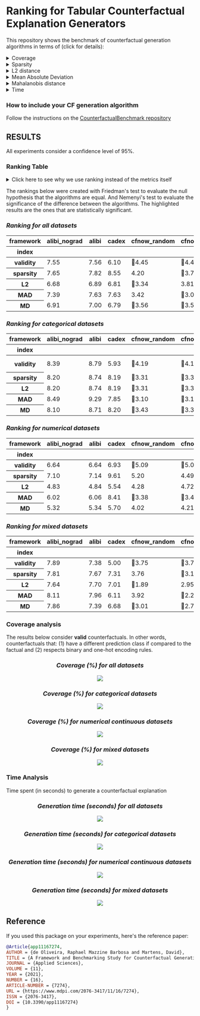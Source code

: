 # Ranking for Tabular Counterfactual Explanation Generators

This repository shows the benchmark of counterfactual generation algorithms in terms of (click for details):

<details>
  <summary>Coverage</summary>

    how many factuals are converted to counterfactuals?

</details>

<details>
  <summary>Sparsity</summary>

    how many features are unchanged?

</details>

<details>
  <summary>L2 distance</summary>

    how far are the counterfactuals from the factual data?

</details>

<details>
  <summary>Mean Absolute Deviation</summary>

    how different are the counterfactuals from the factual data considering feature variations?

</details>

<details>
  <summary>Mahalanobis distance</summary>

    how different are the counterfactuals from the factual data considering the data distribution?

</details>

<details>
  <summary>Time</summary>

    how long does it take to generate a counterfactual?

</details>

### How to include your CF generation algorithm
Follow the instructions on the [CounterfactualBenchmark repository](https://github.com/ADMAntwerp/CounterfactualBenchmark)

## RESULTS

All experiments consider a confidence level of 95%.

### Ranking Table
<details>
  <summary>Click here to see why we use ranking instead of the metrics itself</summary>

Most metrics cannot be directly compared as each algorithm has a different coverage. For example, if one algorithm 
only creates a single counterfactual and has a sparsity of 90%, we cannot say it is better than another algorithm 
that creates 1 000 counterfactuals and with sparsity of 88%. Therefore, the ranking consider these cases, giving a
better picture of the algorithms' performance.

</details>

The rankings below were created with Friedman's test to evaluate the null hypothesis that the algorithms are equal.
And Nemenyi's test to evaluate the significance of the difference between the algorithms.
The highlighted results are the ones that are statistically significant.

<div style="font-style: italic;" markdown="1">

### Ranking for all datasets

</div>


<table id="T_d772b">
  <thead>
    <tr>
      <th class="index_name level0" >framework</th>
      <th id="T_d772b_level0_col0" class="col_heading level0 col0" >alibi_nograd</th>
      <th id="T_d772b_level0_col1" class="col_heading level0 col1" >alibi</th>
      <th id="T_d772b_level0_col2" class="col_heading level0 col2" >cadex</th>
      <th id="T_d772b_level0_col3" class="col_heading level0 col3" >cfnow_random</th>
      <th id="T_d772b_level0_col4" class="col_heading level0 col4" >cfnow_greedy</th>
      <th id="T_d772b_level0_col5" class="col_heading level0 col5" >dice</th>
      <th id="T_d772b_level0_col6" class="col_heading level0 col6" >growingspheres</th>
      <th id="T_d772b_level0_col7" class="col_heading level0 col7" >synas</th>
      <th id="T_d772b_level0_col8" class="col_heading level0 col8" >lore</th>
      <th id="T_d772b_level0_col9" class="col_heading level0 col9" >sedc</th>
      <th id="T_d772b_level0_col10" class="col_heading level0 col10" >cfnow_random_simple</th>
      <th id="T_d772b_level0_col11" class="col_heading level0 col11" >cfnow_greedy_simple</th>
      <th id="T_d772b_level0_col12" class="col_heading level0 col12" >N</th>
    </tr>
    <tr>
      <th class="index_name level0" >index</th>
      <th class="blank col0" >&nbsp;</th>
      <th class="blank col1" >&nbsp;</th>
      <th class="blank col2" >&nbsp;</th>
      <th class="blank col3" >&nbsp;</th>
      <th class="blank col4" >&nbsp;</th>
      <th class="blank col5" >&nbsp;</th>
      <th class="blank col6" >&nbsp;</th>
      <th class="blank col7" >&nbsp;</th>
      <th class="blank col8" >&nbsp;</th>
      <th class="blank col9" >&nbsp;</th>
      <th class="blank col10" >&nbsp;</th>
      <th class="blank col11" >&nbsp;</th>
      <th class="blank col12" >&nbsp;</th>
    </tr>
  </thead>
  <tbody>
    <tr>
      <th id="T_d772b_level0_row0" class="row_heading level0 row0" >validity</th>
      <td id="T_d772b_row0_col0" class="data row0 col0" >7.55</td>
      <td id="T_d772b_row0_col1" class="data row0 col1" >7.56</td>
      <td id="T_d772b_row0_col2" class="data row0 col2" >6.10</td>
      <td id="T_d772b_row0_col3" class="data row0 col3" >🥇4.45</td>
      <td id="T_d772b_row0_col4" class="data row0 col4" >🥇4.45</td>
      <td id="T_d772b_row0_col5" class="data row0 col5" >6.24</td>
      <td id="T_d772b_row0_col6" class="data row0 col6" >8.42</td>
      <td id="T_d772b_row0_col7" class="data row0 col7" >7.43</td>
      <td id="T_d772b_row0_col8" class="data row0 col8" >8.39</td>
      <td id="T_d772b_row0_col9" class="data row0 col9" >8.54</td>
      <td id="T_d772b_row0_col10" class="data row0 col10" >🥇4.45</td>
      <td id="T_d772b_row0_col11" class="data row0 col11" >🥇4.45</td>
      <td id="T_d772b_row0_col12" class="data row0 col12" >3925</td>
    </tr>
    <tr>
      <th id="T_d772b_level0_row1" class="row_heading level0 row1" >sparsity</th>
      <td id="T_d772b_row1_col0" class="data row1 col0" >7.65</td>
      <td id="T_d772b_row1_col1" class="data row1 col1" >7.82</td>
      <td id="T_d772b_row1_col2" class="data row1 col2" >8.55</td>
      <td id="T_d772b_row1_col3" class="data row1 col3" >4.20</td>
      <td id="T_d772b_row1_col4" class="data row1 col4" >🥇3.78</td>
      <td id="T_d772b_row1_col5" class="data row1 col5" >5.90</td>
      <td id="T_d772b_row1_col6" class="data row1 col6" >9.17</td>
      <td id="T_d772b_row1_col7" class="data row1 col7" >6.10</td>
      <td id="T_d772b_row1_col8" class="data row1 col8" >7.99</td>
      <td id="T_d772b_row1_col9" class="data row1 col9" >7.76</td>
      <td id="T_d772b_row1_col10" class="data row1 col10" >5.51</td>
      <td id="T_d772b_row1_col11" class="data row1 col11" >🥇3.58</td>
      <td id="T_d772b_row1_col12" class="data row1 col12" >3925</td>
    </tr>
    <tr>
      <th id="T_d772b_level0_row2" class="row_heading level0 row2" >L2</th>
      <td id="T_d772b_row2_col0" class="data row2 col0" >6.68</td>
      <td id="T_d772b_row2_col1" class="data row2 col1" >6.89</td>
      <td id="T_d772b_row2_col2" class="data row2 col2" >6.81</td>
      <td id="T_d772b_row2_col3" class="data row2 col3" >🥇3.34</td>
      <td id="T_d772b_row2_col4" class="data row2 col4" >3.81</td>
      <td id="T_d772b_row2_col5" class="data row2 col5" >8.22</td>
      <td id="T_d772b_row2_col6" class="data row2 col6" >7.07</td>
      <td id="T_d772b_row2_col7" class="data row2 col7" >7.75</td>
      <td id="T_d772b_row2_col8" class="data row2 col8" >8.70</td>
      <td id="T_d772b_row2_col9" class="data row2 col9" >9.24</td>
      <td id="T_d772b_row2_col10" class="data row2 col10" >4.92</td>
      <td id="T_d772b_row2_col11" class="data row2 col11" >4.56</td>
      <td id="T_d772b_row2_col12" class="data row2 col12" >3925</td>
    </tr>
    <tr>
      <th id="T_d772b_level0_row3" class="row_heading level0 row3" >MAD</th>
      <td id="T_d772b_row3_col0" class="data row3 col0" >7.39</td>
      <td id="T_d772b_row3_col1" class="data row3 col1" >7.63</td>
      <td id="T_d772b_row3_col2" class="data row3 col2" >7.63</td>
      <td id="T_d772b_row3_col3" class="data row3 col3" >3.42</td>
      <td id="T_d772b_row3_col4" class="data row3 col4" >🥇3.05</td>
      <td id="T_d772b_row3_col5" class="data row3 col5" >7.52</td>
      <td id="T_d772b_row3_col6" class="data row3 col6" >8.58</td>
      <td id="T_d772b_row3_col7" class="data row3 col7" >7.86</td>
      <td id="T_d772b_row3_col8" class="data row3 col8" >8.65</td>
      <td id="T_d772b_row3_col9" class="data row3 col9" >8.49</td>
      <td id="T_d772b_row3_col10" class="data row3 col10" >4.30</td>
      <td id="T_d772b_row3_col11" class="data row3 col11" >3.47</td>
      <td id="T_d772b_row3_col12" class="data row3 col12" >3925</td>
    </tr>
    <tr>
      <th id="T_d772b_level0_row4" class="row_heading level0 row4" >MD</th>
      <td id="T_d772b_row4_col0" class="data row4 col0" >6.91</td>
      <td id="T_d772b_row4_col1" class="data row4 col1" >7.00</td>
      <td id="T_d772b_row4_col2" class="data row4 col2" >6.79</td>
      <td id="T_d772b_row4_col3" class="data row4 col3" >🥇3.56</td>
      <td id="T_d772b_row4_col4" class="data row4 col4" >🥇3.54</td>
      <td id="T_d772b_row4_col5" class="data row4 col5" >8.16</td>
      <td id="T_d772b_row4_col6" class="data row4 col6" >7.37</td>
      <td id="T_d772b_row4_col7" class="data row4 col7" >7.76</td>
      <td id="T_d772b_row4_col8" class="data row4 col8" >8.70</td>
      <td id="T_d772b_row4_col9" class="data row4 col9" >9.40</td>
      <td id="T_d772b_row4_col10" class="data row4 col10" >4.62</td>
      <td id="T_d772b_row4_col11" class="data row4 col11" >4.18</td>
      <td id="T_d772b_row4_col12" class="data row4 col12" >3925</td>
    </tr>
  </tbody>
</table>


<div style="font-style: italic;" markdown="1">

### Ranking for categorical datasets

</div>


<table id="T_b08a1">
  <thead>
    <tr>
      <th class="index_name level0" >framework</th>
      <th id="T_b08a1_level0_col0" class="col_heading level0 col0" >alibi_nograd</th>
      <th id="T_b08a1_level0_col1" class="col_heading level0 col1" >alibi</th>
      <th id="T_b08a1_level0_col2" class="col_heading level0 col2" >cadex</th>
      <th id="T_b08a1_level0_col3" class="col_heading level0 col3" >cfnow_random</th>
      <th id="T_b08a1_level0_col4" class="col_heading level0 col4" >cfnow_greedy</th>
      <th id="T_b08a1_level0_col5" class="col_heading level0 col5" >dice</th>
      <th id="T_b08a1_level0_col6" class="col_heading level0 col6" >growingspheres</th>
      <th id="T_b08a1_level0_col7" class="col_heading level0 col7" >synas</th>
      <th id="T_b08a1_level0_col8" class="col_heading level0 col8" >lore</th>
      <th id="T_b08a1_level0_col9" class="col_heading level0 col9" >sedc</th>
      <th id="T_b08a1_level0_col10" class="col_heading level0 col10" >cfnow_random_simple</th>
      <th id="T_b08a1_level0_col11" class="col_heading level0 col11" >cfnow_greedy_simple</th>
      <th id="T_b08a1_level0_col12" class="col_heading level0 col12" >N</th>
    </tr>
    <tr>
      <th class="index_name level0" >index</th>
      <th class="blank col0" >&nbsp;</th>
      <th class="blank col1" >&nbsp;</th>
      <th class="blank col2" >&nbsp;</th>
      <th class="blank col3" >&nbsp;</th>
      <th class="blank col4" >&nbsp;</th>
      <th class="blank col5" >&nbsp;</th>
      <th class="blank col6" >&nbsp;</th>
      <th class="blank col7" >&nbsp;</th>
      <th class="blank col8" >&nbsp;</th>
      <th class="blank col9" >&nbsp;</th>
      <th class="blank col10" >&nbsp;</th>
      <th class="blank col11" >&nbsp;</th>
      <th class="blank col12" >&nbsp;</th>
    </tr>
  </thead>
  <tbody>
    <tr>
      <th id="T_b08a1_level0_row0" class="row_heading level0 row0" >validity</th>
      <td id="T_b08a1_row0_col0" class="data row0 col0" >8.39</td>
      <td id="T_b08a1_row0_col1" class="data row0 col1" >8.79</td>
      <td id="T_b08a1_row0_col2" class="data row0 col2" >5.93</td>
      <td id="T_b08a1_row0_col3" class="data row0 col3" >🥇4.19</td>
      <td id="T_b08a1_row0_col4" class="data row0 col4" >🥇4.19</td>
      <td id="T_b08a1_row0_col5" class="data row0 col5" >🥇4.19</td>
      <td id="T_b08a1_row0_col6" class="data row0 col6" >10.19</td>
      <td id="T_b08a1_row0_col7" class="data row0 col7" >7.26</td>
      <td id="T_b08a1_row0_col8" class="data row0 col8" >6.27</td>
      <td id="T_b08a1_row0_col9" class="data row0 col9" >10.19</td>
      <td id="T_b08a1_row0_col10" class="data row0 col10" >🥇4.19</td>
      <td id="T_b08a1_row0_col11" class="data row0 col11" >🥇4.19</td>
      <td id="T_b08a1_row0_col12" class="data row0 col12" >1327</td>
    </tr>
    <tr>
      <th id="T_b08a1_level0_row1" class="row_heading level0 row1" >sparsity</th>
      <td id="T_b08a1_row1_col0" class="data row1 col0" >8.20</td>
      <td id="T_b08a1_row1_col1" class="data row1 col1" >8.74</td>
      <td id="T_b08a1_row1_col2" class="data row1 col2" >8.19</td>
      <td id="T_b08a1_row1_col3" class="data row1 col3" >🥇3.31</td>
      <td id="T_b08a1_row1_col4" class="data row1 col4" >🥇3.37</td>
      <td id="T_b08a1_row1_col5" class="data row1 col5" >5.97</td>
      <td id="T_b08a1_row1_col6" class="data row1 col6" >10.19</td>
      <td id="T_b08a1_row1_col7" class="data row1 col7" >6.84</td>
      <td id="T_b08a1_row1_col8" class="data row1 col8" >5.91</td>
      <td id="T_b08a1_row1_col9" class="data row1 col9" >10.19</td>
      <td id="T_b08a1_row1_col10" class="data row1 col10" >🥇3.69</td>
      <td id="T_b08a1_row1_col11" class="data row1 col11" >🥇3.38</td>
      <td id="T_b08a1_row1_col12" class="data row1 col12" >1327</td>
    </tr>
    <tr>
      <th id="T_b08a1_level0_row2" class="row_heading level0 row2" >L2</th>
      <td id="T_b08a1_row2_col0" class="data row2 col0" >8.20</td>
      <td id="T_b08a1_row2_col1" class="data row2 col1" >8.74</td>
      <td id="T_b08a1_row2_col2" class="data row2 col2" >8.19</td>
      <td id="T_b08a1_row2_col3" class="data row2 col3" >🥇3.31</td>
      <td id="T_b08a1_row2_col4" class="data row2 col4" >🥇3.37</td>
      <td id="T_b08a1_row2_col5" class="data row2 col5" >5.97</td>
      <td id="T_b08a1_row2_col6" class="data row2 col6" >10.19</td>
      <td id="T_b08a1_row2_col7" class="data row2 col7" >6.84</td>
      <td id="T_b08a1_row2_col8" class="data row2 col8" >5.91</td>
      <td id="T_b08a1_row2_col9" class="data row2 col9" >10.19</td>
      <td id="T_b08a1_row2_col10" class="data row2 col10" >🥇3.69</td>
      <td id="T_b08a1_row2_col11" class="data row2 col11" >🥇3.38</td>
      <td id="T_b08a1_row2_col12" class="data row2 col12" >1327</td>
    </tr>
    <tr>
      <th id="T_b08a1_level0_row3" class="row_heading level0 row3" >MAD</th>
      <td id="T_b08a1_row3_col0" class="data row3 col0" >8.49</td>
      <td id="T_b08a1_row3_col1" class="data row3 col1" >9.29</td>
      <td id="T_b08a1_row3_col2" class="data row3 col2" >7.85</td>
      <td id="T_b08a1_row3_col3" class="data row3 col3" >🥇3.10</td>
      <td id="T_b08a1_row3_col4" class="data row3 col4" >🥇3.16</td>
      <td id="T_b08a1_row3_col5" class="data row3 col5" >5.56</td>
      <td id="T_b08a1_row3_col6" class="data row3 col6" >9.96</td>
      <td id="T_b08a1_row3_col7" class="data row3 col7" >7.81</td>
      <td id="T_b08a1_row3_col8" class="data row3 col8" >6.18</td>
      <td id="T_b08a1_row3_col9" class="data row3 col9" >9.96</td>
      <td id="T_b08a1_row3_col10" class="data row3 col10" >🥇3.46</td>
      <td id="T_b08a1_row3_col11" class="data row3 col11" >🥇3.16</td>
      <td id="T_b08a1_row3_col12" class="data row3 col12" >1327</td>
    </tr>
    <tr>
      <th id="T_b08a1_level0_row4" class="row_heading level0 row4" >MD</th>
      <td id="T_b08a1_row4_col0" class="data row4 col0" >8.10</td>
      <td id="T_b08a1_row4_col1" class="data row4 col1" >8.71</td>
      <td id="T_b08a1_row4_col2" class="data row4 col2" >8.20</td>
      <td id="T_b08a1_row4_col3" class="data row4 col3" >🥇3.43</td>
      <td id="T_b08a1_row4_col4" class="data row4 col4" >🥇3.34</td>
      <td id="T_b08a1_row4_col5" class="data row4 col5" >5.88</td>
      <td id="T_b08a1_row4_col6" class="data row4 col6" >10.19</td>
      <td id="T_b08a1_row4_col7" class="data row4 col7" >6.92</td>
      <td id="T_b08a1_row4_col8" class="data row4 col8" >5.93</td>
      <td id="T_b08a1_row4_col9" class="data row4 col9" >10.19</td>
      <td id="T_b08a1_row4_col10" class="data row4 col10" >🥇3.77</td>
      <td id="T_b08a1_row4_col11" class="data row4 col11" >🥇3.34</td>
      <td id="T_b08a1_row4_col12" class="data row4 col12" >1327</td>
    </tr>
  </tbody>
</table>


<div style="font-style: italic;" markdown="1">

### Ranking for numerical datasets

</div>


<table id="T_d89ba">
  <thead>
    <tr>
      <th class="index_name level0" >framework</th>
      <th id="T_d89ba_level0_col0" class="col_heading level0 col0" >alibi_nograd</th>
      <th id="T_d89ba_level0_col1" class="col_heading level0 col1" >alibi</th>
      <th id="T_d89ba_level0_col2" class="col_heading level0 col2" >cadex</th>
      <th id="T_d89ba_level0_col3" class="col_heading level0 col3" >cfnow_random</th>
      <th id="T_d89ba_level0_col4" class="col_heading level0 col4" >cfnow_greedy</th>
      <th id="T_d89ba_level0_col5" class="col_heading level0 col5" >dice</th>
      <th id="T_d89ba_level0_col6" class="col_heading level0 col6" >growingspheres</th>
      <th id="T_d89ba_level0_col7" class="col_heading level0 col7" >synas</th>
      <th id="T_d89ba_level0_col8" class="col_heading level0 col8" >lore</th>
      <th id="T_d89ba_level0_col9" class="col_heading level0 col9" >sedc</th>
      <th id="T_d89ba_level0_col10" class="col_heading level0 col10" >cfnow_random_simple</th>
      <th id="T_d89ba_level0_col11" class="col_heading level0 col11" >cfnow_greedy_simple</th>
      <th id="T_d89ba_level0_col12" class="col_heading level0 col12" >N</th>
    </tr>
    <tr>
      <th class="index_name level0" >index</th>
      <th class="blank col0" >&nbsp;</th>
      <th class="blank col1" >&nbsp;</th>
      <th class="blank col2" >&nbsp;</th>
      <th class="blank col3" >&nbsp;</th>
      <th class="blank col4" >&nbsp;</th>
      <th class="blank col5" >&nbsp;</th>
      <th class="blank col6" >&nbsp;</th>
      <th class="blank col7" >&nbsp;</th>
      <th class="blank col8" >&nbsp;</th>
      <th class="blank col9" >&nbsp;</th>
      <th class="blank col10" >&nbsp;</th>
      <th class="blank col11" >&nbsp;</th>
      <th class="blank col12" >&nbsp;</th>
    </tr>
  </thead>
  <tbody>
    <tr>
      <th id="T_d89ba_level0_row0" class="row_heading level0 row0" >validity</th>
      <td id="T_d89ba_row0_col0" class="data row0 col0" >6.64</td>
      <td id="T_d89ba_row0_col1" class="data row0 col1" >6.64</td>
      <td id="T_d89ba_row0_col2" class="data row0 col2" >6.93</td>
      <td id="T_d89ba_row0_col3" class="data row0 col3" >🥇5.09</td>
      <td id="T_d89ba_row0_col4" class="data row0 col4" >🥇5.09</td>
      <td id="T_d89ba_row0_col5" class="data row0 col5" >6.78</td>
      <td id="T_d89ba_row0_col6" class="data row0 col6" >6.12</td>
      <td id="T_d89ba_row0_col7" class="data row0 col7" >8.14</td>
      <td id="T_d89ba_row0_col8" class="data row0 col8" >9.42</td>
      <td id="T_d89ba_row0_col9" class="data row0 col9" >6.97</td>
      <td id="T_d89ba_row0_col10" class="data row0 col10" >🥇5.09</td>
      <td id="T_d89ba_row0_col11" class="data row0 col11" >🥇5.09</td>
      <td id="T_d89ba_row0_col12" class="data row0 col12" >1598</td>
    </tr>
    <tr>
      <th id="T_d89ba_level0_row1" class="row_heading level0 row1" >sparsity</th>
      <td id="T_d89ba_row1_col0" class="data row1 col0" >7.10</td>
      <td id="T_d89ba_row1_col1" class="data row1 col1" >7.14</td>
      <td id="T_d89ba_row1_col2" class="data row1 col2" >9.61</td>
      <td id="T_d89ba_row1_col3" class="data row1 col3" >5.20</td>
      <td id="T_d89ba_row1_col4" class="data row1 col4" >4.49</td>
      <td id="T_d89ba_row1_col5" class="data row1 col5" >4.57</td>
      <td id="T_d89ba_row1_col6" class="data row1 col6" >7.96</td>
      <td id="T_d89ba_row1_col7" class="data row1 col7" >6.07</td>
      <td id="T_d89ba_row1_col8" class="data row1 col8" >8.77</td>
      <td id="T_d89ba_row1_col9" class="data row1 col9" >5.25</td>
      <td id="T_d89ba_row1_col10" class="data row1 col10" >7.87</td>
      <td id="T_d89ba_row1_col11" class="data row1 col11" >🥇3.97</td>
      <td id="T_d89ba_row1_col12" class="data row1 col12" >1598</td>
    </tr>
    <tr>
      <th id="T_d89ba_level0_row2" class="row_heading level0 row2" >L2</th>
      <td id="T_d89ba_row2_col0" class="data row2 col0" >4.83</td>
      <td id="T_d89ba_row2_col1" class="data row2 col1" >4.84</td>
      <td id="T_d89ba_row2_col2" class="data row2 col2" >5.54</td>
      <td id="T_d89ba_row2_col3" class="data row2 col3" >4.28</td>
      <td id="T_d89ba_row2_col4" class="data row2 col4" >4.72</td>
      <td id="T_d89ba_row2_col5" class="data row2 col5" >9.75</td>
      <td id="T_d89ba_row2_col6" class="data row2 col6" >🥇2.80</td>
      <td id="T_d89ba_row2_col7" class="data row2 col7" >9.19</td>
      <td id="T_d89ba_row2_col8" class="data row2 col8" >10.49</td>
      <td id="T_d89ba_row2_col9" class="data row2 col9" >8.64</td>
      <td id="T_d89ba_row2_col10" class="data row2 col10" >6.59</td>
      <td id="T_d89ba_row2_col11" class="data row2 col11" >6.34</td>
      <td id="T_d89ba_row2_col12" class="data row2 col12" >1598</td>
    </tr>
    <tr>
      <th id="T_d89ba_level0_row3" class="row_heading level0 row3" >MAD</th>
      <td id="T_d89ba_row3_col0" class="data row3 col0" >6.02</td>
      <td id="T_d89ba_row3_col1" class="data row3 col1" >6.06</td>
      <td id="T_d89ba_row3_col2" class="data row3 col2" >8.41</td>
      <td id="T_d89ba_row3_col3" class="data row3 col3" >🥇3.38</td>
      <td id="T_d89ba_row3_col4" class="data row3 col4" >🥇3.44</td>
      <td id="T_d89ba_row3_col5" class="data row3 col5" >8.17</td>
      <td id="T_d89ba_row3_col6" class="data row3 col6" >6.83</td>
      <td id="T_d89ba_row3_col7" class="data row3 col7" >8.02</td>
      <td id="T_d89ba_row3_col8" class="data row3 col8" >10.15</td>
      <td id="T_d89ba_row3_col9" class="data row3 col9" >7.03</td>
      <td id="T_d89ba_row3_col10" class="data row3 col10" >6.02</td>
      <td id="T_d89ba_row3_col11" class="data row3 col11" >4.47</td>
      <td id="T_d89ba_row3_col12" class="data row3 col12" >1598</td>
    </tr>
    <tr>
      <th id="T_d89ba_level0_row4" class="row_heading level0 row4" >MD</th>
      <td id="T_d89ba_row4_col0" class="data row4 col0" >5.32</td>
      <td id="T_d89ba_row4_col1" class="data row4 col1" >5.34</td>
      <td id="T_d89ba_row4_col2" class="data row4 col2" >5.70</td>
      <td id="T_d89ba_row4_col3" class="data row4 col3" >4.02</td>
      <td id="T_d89ba_row4_col4" class="data row4 col4" >4.21</td>
      <td id="T_d89ba_row4_col5" class="data row4 col5" >9.68</td>
      <td id="T_d89ba_row4_col6" class="data row4 col6" >🥇3.54</td>
      <td id="T_d89ba_row4_col7" class="data row4 col7" >8.89</td>
      <td id="T_d89ba_row4_col8" class="data row4 col8" >10.45</td>
      <td id="T_d89ba_row4_col9" class="data row4 col9" >8.86</td>
      <td id="T_d89ba_row4_col10" class="data row4 col10" >6.33</td>
      <td id="T_d89ba_row4_col11" class="data row4 col11" >5.66</td>
      <td id="T_d89ba_row4_col12" class="data row4 col12" >1598</td>
    </tr>
  </tbody>
</table>


<div style="font-style: italic;" markdown="1">

### Ranking for mixed datasets

</div>


<table id="T_7b131">
  <thead>
    <tr>
      <th class="index_name level0" >framework</th>
      <th id="T_7b131_level0_col0" class="col_heading level0 col0" >alibi_nograd</th>
      <th id="T_7b131_level0_col1" class="col_heading level0 col1" >alibi</th>
      <th id="T_7b131_level0_col2" class="col_heading level0 col2" >cadex</th>
      <th id="T_7b131_level0_col3" class="col_heading level0 col3" >cfnow_random</th>
      <th id="T_7b131_level0_col4" class="col_heading level0 col4" >cfnow_greedy</th>
      <th id="T_7b131_level0_col5" class="col_heading level0 col5" >dice</th>
      <th id="T_7b131_level0_col6" class="col_heading level0 col6" >growingspheres</th>
      <th id="T_7b131_level0_col7" class="col_heading level0 col7" >synas</th>
      <th id="T_7b131_level0_col8" class="col_heading level0 col8" >lore</th>
      <th id="T_7b131_level0_col9" class="col_heading level0 col9" >sedc</th>
      <th id="T_7b131_level0_col10" class="col_heading level0 col10" >cfnow_random_simple</th>
      <th id="T_7b131_level0_col11" class="col_heading level0 col11" >cfnow_greedy_simple</th>
      <th id="T_7b131_level0_col12" class="col_heading level0 col12" >N</th>
    </tr>
    <tr>
      <th class="index_name level0" >index</th>
      <th class="blank col0" >&nbsp;</th>
      <th class="blank col1" >&nbsp;</th>
      <th class="blank col2" >&nbsp;</th>
      <th class="blank col3" >&nbsp;</th>
      <th class="blank col4" >&nbsp;</th>
      <th class="blank col5" >&nbsp;</th>
      <th class="blank col6" >&nbsp;</th>
      <th class="blank col7" >&nbsp;</th>
      <th class="blank col8" >&nbsp;</th>
      <th class="blank col9" >&nbsp;</th>
      <th class="blank col10" >&nbsp;</th>
      <th class="blank col11" >&nbsp;</th>
      <th class="blank col12" >&nbsp;</th>
    </tr>
  </thead>
  <tbody>
    <tr>
      <th id="T_7b131_level0_row0" class="row_heading level0 row0" >validity</th>
      <td id="T_7b131_row0_col0" class="data row0 col0" >7.89</td>
      <td id="T_7b131_row0_col1" class="data row0 col1" >7.38</td>
      <td id="T_7b131_row0_col2" class="data row0 col2" >5.00</td>
      <td id="T_7b131_row0_col3" class="data row0 col3" >🥇3.75</td>
      <td id="T_7b131_row0_col4" class="data row0 col4" >🥇3.75</td>
      <td id="T_7b131_row0_col5" class="data row0 col5" >8.07</td>
      <td id="T_7b131_row0_col6" class="data row0 col6" >9.75</td>
      <td id="T_7b131_row0_col7" class="data row0 col7" >6.51</td>
      <td id="T_7b131_row0_col8" class="data row0 col8" >9.56</td>
      <td id="T_7b131_row0_col9" class="data row0 col9" >8.84</td>
      <td id="T_7b131_row0_col10" class="data row0 col10" >🥇3.75</td>
      <td id="T_7b131_row0_col11" class="data row0 col11" >🥇3.75</td>
      <td id="T_7b131_row0_col12" class="data row0 col12" >1000</td>
    </tr>
    <tr>
      <th id="T_7b131_level0_row1" class="row_heading level0 row1" >sparsity</th>
      <td id="T_7b131_row1_col0" class="data row1 col0" >7.81</td>
      <td id="T_7b131_row1_col1" class="data row1 col1" >7.67</td>
      <td id="T_7b131_row1_col2" class="data row1 col2" >7.31</td>
      <td id="T_7b131_row1_col3" class="data row1 col3" >3.76</td>
      <td id="T_7b131_row1_col4" class="data row1 col4" >🥇3.19</td>
      <td id="T_7b131_row1_col5" class="data row1 col5" >7.93</td>
      <td id="T_7b131_row1_col6" class="data row1 col6" >9.75</td>
      <td id="T_7b131_row1_col7" class="data row1 col7" >5.16</td>
      <td id="T_7b131_row1_col8" class="data row1 col8" >9.50</td>
      <td id="T_7b131_row1_col9" class="data row1 col9" >8.55</td>
      <td id="T_7b131_row1_col10" class="data row1 col10" >4.15</td>
      <td id="T_7b131_row1_col11" class="data row1 col11" >🥇3.22</td>
      <td id="T_7b131_row1_col12" class="data row1 col12" >1000</td>
    </tr>
    <tr>
      <th id="T_7b131_level0_row2" class="row_heading level0 row2" >L2</th>
      <td id="T_7b131_row2_col0" class="data row2 col0" >7.64</td>
      <td id="T_7b131_row2_col1" class="data row2 col1" >7.70</td>
      <td id="T_7b131_row2_col2" class="data row2 col2" >7.01</td>
      <td id="T_7b131_row2_col3" class="data row2 col3" >🥇1.89</td>
      <td id="T_7b131_row2_col4" class="data row2 col4" >2.95</td>
      <td id="T_7b131_row2_col5" class="data row2 col5" >8.75</td>
      <td id="T_7b131_row2_col6" class="data row2 col6" >9.75</td>
      <td id="T_7b131_row2_col7" class="data row2 col7" >6.67</td>
      <td id="T_7b131_row2_col8" class="data row2 col8" >9.56</td>
      <td id="T_7b131_row2_col9" class="data row2 col9" >8.95</td>
      <td id="T_7b131_row2_col10" class="data row2 col10" >3.88</td>
      <td id="T_7b131_row2_col11" class="data row2 col11" >3.26</td>
      <td id="T_7b131_row2_col12" class="data row2 col12" >1000</td>
    </tr>
    <tr>
      <th id="T_7b131_level0_row3" class="row_heading level0 row3" >MAD</th>
      <td id="T_7b131_row3_col0" class="data row3 col0" >8.11</td>
      <td id="T_7b131_row3_col1" class="data row3 col1" >7.96</td>
      <td id="T_7b131_row3_col2" class="data row3 col2" >6.11</td>
      <td id="T_7b131_row3_col3" class="data row3 col3" >3.92</td>
      <td id="T_7b131_row3_col4" class="data row3 col4" >🥇2.27</td>
      <td id="T_7b131_row3_col5" class="data row3 col5" >9.06</td>
      <td id="T_7b131_row3_col6" class="data row3 col6" >9.54</td>
      <td id="T_7b131_row3_col7" class="data row3 col7" >7.67</td>
      <td id="T_7b131_row3_col8" class="data row3 col8" >9.53</td>
      <td id="T_7b131_row3_col9" class="data row3 col9" >8.88</td>
      <td id="T_7b131_row3_col10" class="data row3 col10" >🥇2.67</td>
      <td id="T_7b131_row3_col11" class="data row3 col11" >🥇2.27</td>
      <td id="T_7b131_row3_col12" class="data row3 col12" >1000</td>
    </tr>
    <tr>
      <th id="T_7b131_level0_row4" class="row_heading level0 row4" >MD</th>
      <td id="T_7b131_row4_col0" class="data row4 col0" >7.86</td>
      <td id="T_7b131_row4_col1" class="data row4 col1" >7.39</td>
      <td id="T_7b131_row4_col2" class="data row4 col2" >6.68</td>
      <td id="T_7b131_row4_col3" class="data row4 col3" >🥇3.01</td>
      <td id="T_7b131_row4_col4" class="data row4 col4" >🥇2.75</td>
      <td id="T_7b131_row4_col5" class="data row4 col5" >8.74</td>
      <td id="T_7b131_row4_col6" class="data row4 col6" >9.75</td>
      <td id="T_7b131_row4_col7" class="data row4 col7" >7.07</td>
      <td id="T_7b131_row4_col8" class="data row4 col8" >9.58</td>
      <td id="T_7b131_row4_col9" class="data row4 col9" >9.23</td>
      <td id="T_7b131_row4_col10" class="data row4 col10" >🥇3.02</td>
      <td id="T_7b131_row4_col11" class="data row4 col11" >🥇2.93</td>
      <td id="T_7b131_row4_col12" class="data row4 col12" >1000</td>
    </tr>
  </tbody>
</table>



### Coverage analysis

The results below consider **valid** counterfactuals. In other words, counterfactuals that: (1) have a different prediction class if compared to the factual and (2) respects binary and one-hot encoding rules.

<div style="font-style: italic; text-align: center;" markdown="1">

### Coverage (%) for all datasets

</div>

<p align="center">
<img src="./charts/validity_chart_all.png">
</p>

<div style="font-style: italic; text-align: center;" markdown="1">

### Coverage (%) for categorical datasets

</div>

<p align="center">
<img src="./charts/validity_chart_cat.png">
</p>

<div style="font-style: italic; text-align: center;" markdown="1">

### Coverage (%) for numerical continuous datasets

</div>

<p align="center">
<img src="./charts/validity_chart_num.png">
</p>

<div style="font-style: italic; text-align: center;" markdown="1">

### Coverage (%) for mixed datasets

</div>

<p align="center">
<img src="./charts/validity_chart_mix.png">
</p>

### Time Analysis
Time spent (in seconds) to generate a counterfactual explanation

<div style="font-style: italic; text-align: center;" markdown="1">

### Generation time (seconds) for all datasets

</div>

<p align="center">
<img src="./charts/cf_generation_time_chart_all.png">
</p>

<div style="font-style: italic; text-align: center;" markdown="1">

### Generation time (seconds) for categorical datasets

</div>

<p align="center">
<img src="./charts/cf_generation_time_chart_cat.png">
</p>

<div style="font-style: italic; text-align: center;" markdown="1">

### Generation time (seconds) for numerical continuous datasets

</div>

<p align="center">
<img src="./charts/cf_generation_time_chart_num.png">
</p>

<div style="font-style: italic; text-align: center;" markdown="1">

### Generation time (seconds) for mixed datasets

</div>

<p align="center">
<img src="./charts/cf_generation_time_chart_mix.png">
</p>



## Reference
If you used this package on your experiments, here's the reference paper:
```bibtex
@Article{app11167274,
AUTHOR = {de Oliveira, Raphael Mazzine Barbosa and Martens, David},
TITLE = {A Framework and Benchmarking Study for Counterfactual Generating Methods on Tabular Data},
JOURNAL = {Applied Sciences},
VOLUME = {11},
YEAR = {2021},
NUMBER = {16},
ARTICLE-NUMBER = {7274},
URL = {https://www.mdpi.com/2076-3417/11/16/7274},
ISSN = {2076-3417},
DOI = {10.3390/app11167274}
}
```
